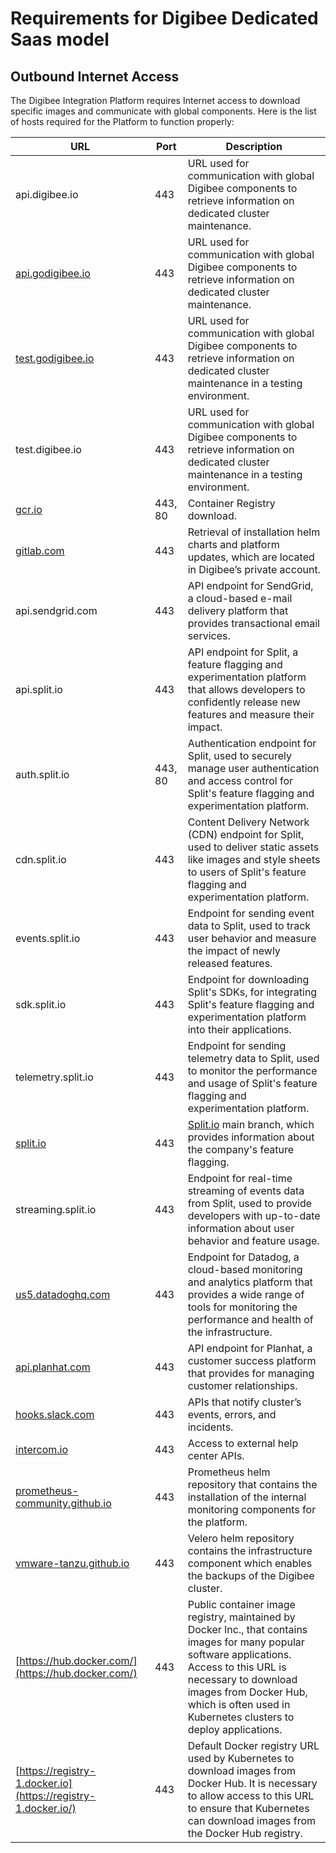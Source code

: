 # Requirements for Digibee Dedicated Saas model

## **Outbound Internet Access**

The Digibee Integration Platform requires Internet access to download specific images and communicate with global components. Here is the list of hosts required for the Platform to function properly:

| **URL**                                                                  | **Port** | **Description**                                                                                                                                                                                                                                                 |
| ------------------------------------------------------------------------ | -------- | --------------------------------------------------------------------------------------------------------------------------------------------------------------------------------------------------------------------------------------------------------------- |
| api.digibee.io                                                           | 443      | URL used for communication with global Digibee components to retrieve information on dedicated cluster maintenance.                                                                                                                                             |
| [api.godigibee.io](http://api.godigibee.io/)                             | 443      | URL used for communication with global Digibee components to retrieve information on dedicated cluster maintenance.                                                                                                                                             |
| [test.godigibee.io](http://test.godigibee.io/)                           | 443      | URL used for communication with global Digibee components to retrieve information on dedicated cluster maintenance in a testing environment.                                                                                                                    |
| test.digibee.io                                                          | 443      | URL used for communication with global Digibee components to retrieve information on dedicated cluster maintenance in a testing environment.                                                                                                                    |
| [gcr.io](http://gcr.io/)                                                 | 443, 80  | Container Registry download.                                                                                                                                                                                                                                    |
| [gitlab.com](http://gitlab.com/)                                         | 443      | Retrieval of installation helm charts and platform updates, which are located in Digibee’s private account.                                                                                                                                                     |
| api.sendgrid.com                                                         | 443      | API endpoint for SendGrid, a cloud-based e-mail delivery platform that provides transactional email services.                                                                                                                                                   |
| api.split.io                                                             | 443      | API endpoint for Split, a feature flagging and experimentation platform that allows developers to confidently release new features and measure their impact.                                                                                                    |
| auth.split.io                                                            | 443, 80  | Authentication endpoint for Split, used to securely manage user authentication and access control for Split's feature flagging and experimentation platform.                                                                                                    |
| cdn.split.io                                                             | 443      | Content Delivery Network (CDN) endpoint for Split, used to deliver static assets like images and style sheets to users of Split's feature flagging and experimentation platform.                                                                                |
| events.split.io                                                          | 443      | Endpoint for sending event data to Split, used to track user behavior and measure the impact of newly released features.                                                                                                                                        |
| sdk.split.io                                                             | 443      | Endpoint for downloading Split's SDKs, for integrating Split's feature flagging and experimentation platform into their applications.                                                                                                                           |
| telemetry.split.io                                                       | 443      | Endpoint for sending telemetry data to Split, used to monitor the performance and usage of Split's feature flagging and experimentation platform.                                                                                                               |
| [split.io](http://split.io/)                                             | 443      | [Split.io](http://split.io/) main branch, which provides information about the company's feature flagging.                                                                                                                                                      |
| streaming.split.io                                                       | 443      | Endpoint for real-time streaming of events data from Split, used to provide developers with up-to-date information about user behavior and feature usage.                                                                                                       |
| [us5.datadoghq.com](http://us5.datadoghq.com/)                           | 443      | Endpoint for Datadog, a cloud-based monitoring and analytics platform that provides a wide range of tools for monitoring the performance and health of the infrastructure.                                                                                      |
| [api.planhat.com](http://api.planhat.com/)                               | 443      | API endpoint for Planhat, a customer success platform that provides for managing customer relationships.                                                                                                                                                        |
| [hooks.slack.com](http://hooks.slack.com/)                               | 443      | APIs that notify cluster’s events, errors, and incidents.                                                                                                                                                                                                       |
| [intercom.io](http://intercom.io/)                                       | 443      | Access to external help center APIs.                                                                                                                                                                                                                            |
| [prometheus-community.github.io](http://prometheus-community.github.io/) | 443      | Prometheus helm repository that contains the installation of the internal monitoring components for the platform.                                                                                                                                               |
| [vmware-tanzu.github.io](http://vmware-tanzu.github.io/)                 | 443      | Velero helm repository contains the infrastructure component which enables the backups of the Digibee cluster.                                                                                                                                                  |
| [https://hub.docker.com/](https://hub.docker.com/)                       | 443      | Public container image registry, maintained by Docker Inc., that contains images for many popular software applications. Access to this URL is necessary to download images from Docker Hub, which is often used in Kubernetes clusters to deploy applications. |
| [https://registry-1.docker.io](https://registry-1.docker.io/)            | 443      | Default Docker registry URL used by Kubernetes to download images from Docker Hub. It is necessary to allow access to this URL to ensure that Kubernetes can download images from the Docker Hub registry.                                                      |

